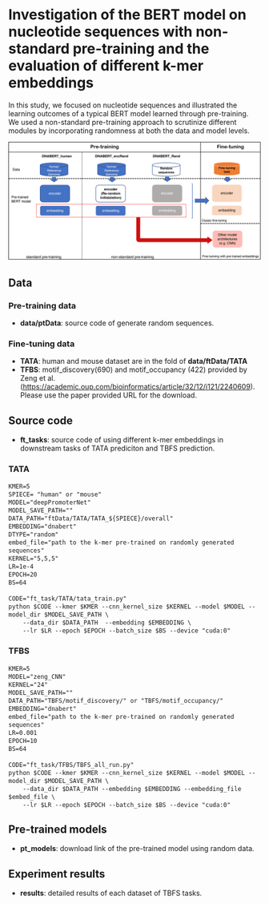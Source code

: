 # Investigation of the BERT model on nucleotide sequences with non-standard pre-training and the evaluation of different k-mer embeddings

In this study, we focused on nucleotide sequences and illustrated the learning outcomes of a typical BERT model learned through pre-training.
We used a non-standard pre-training approach to scrutinize different modules by incorporating randomness at both the data and model levels.

![](figures/nonstandard_pretrain.png)


## Data

### Pre-training data
* **data/ptData**: source code of generate random sequences.
### Fine-tuning data
* **TATA**: human and mouse dataset are in the fold of **data/ftData/TATA**
* **TFBS**: motif_discovery(690) and motif_occupancy (422) provided by Zeng et al. (https://academic.oup.com/bioinformatics/article/32/12/i121/2240609).
Please use the paper provided URL for the download.


## Source code
* **ft_tasks**: source code of using different k-mer embeddings in downstream tasks of TATA prediciton and TBFS prediction.

### TATA
```
KMER=5
SPIECE= "human" or "mouse"
MODEL="deepPromoterNet"
MODEL_SAVE_PATH=""
DATA_PATH="ftData/TATA/TATA_${SPIECE}/overall"
EMBEDDING="dnabert"
DTYPE="random"
embed_file="path to the k-mer pre-trained on randomly generated sequences"
KERNEL="5,5,5"
LR=1e-4
EPOCH=20
BS=64

CODE="ft_task/TATA/tata_train.py"
python $CODE --kmer $KMER --cnn_kernel_size $KERNEL --model $MODEL --model_dir $MODEL_SAVE_PATH \
    --data_dir $DATA_PATH  --embedding $EMBEDDING \
    --lr $LR --epoch $EPOCH --batch_size $BS --device "cuda:0"
```

### TFBS
```
KMER=5
MODEL="zeng_CNN"
KERNEL="24" 
MODEL_SAVE_PATH=""
DATA_PATH="TBFS/motif_discovery/" or "TBFS/motif_occupancy/"
EMBEDDING="dnabert"
embed_file="path to the k-mer pre-trained on randomly generated sequences"
LR=0.001
EPOCH=10
BS=64

CODE="ft_task/TFBS/TBFS_all_run.py"
python $CODE --kmer $KMER --cnn_kernel_size $KERNEL --model $MODEL --model_dir $MODEL_SAVE_PATH \
	--data_dir $DATA_PATH --embedding $EMBEDDING --embedding_file $embed_file \
	--lr $LR --epoch $EPOCH --batch_size $BS --device "cuda:0" 
```


## Pre-trained models
* **pt_models**:  download link of the pre-trained model using random data.

## Experiment results
* **results**: detailed results of each dataset of TBFS tasks.
